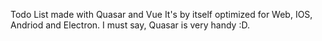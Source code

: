 Todo List made with Quasar and Vue
It's by itself optimized for Web, IOS, Andriod and Electron.
I must say, Quasar is very handy :D.
